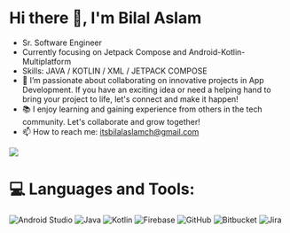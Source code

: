 # Hi there 👋, I'm Bilal Aslam
- Sr. Software Engineer
- Currently focusing on Jetpack Compose and Android-Kotlin-Multiplatform
- Skills: JAVA / KOTLIN / XML / JETPACK COMPOSE
- 👯 I’m passionate about collaborating on innovative projects in App Development. If you have an exciting idea or need a helping hand to bring your project to life, let's connect and make it happen!
- 📚 I enjoy learning and gaining experience from others in the tech community. Let's collaborate and grow together!
- 📫 How to reach me: itsbilalaslamch@gmail.com

![](https://github-readme-stats.vercel.app/api?username=bilal96aslam&theme=monokai&hide_border=false&include_all_commits=false&count_private=false)<br/>

# 💻 Languages and Tools:
![Android Studio](https://img.shields.io/badge/android%20studio-346ac1?style=for-the-badge&logo=android%20studio&logoColor=white)
![Java](https://img.shields.io/badge/java-%23ED8B00.svg?style=for-the-badge&logo=openjdk&logoColor=white) ![Kotlin](https://img.shields.io/badge/kotlin-%237F52FF.svg?style=for-the-badge&logo=kotlin&logoColor=white)
![Firebase](https://img.shields.io/badge/firebase-a08021?style=for-the-badge&logo=firebase&logoColor=ffcd34)
![GitHub](https://img.shields.io/badge/github-%23121011.svg?style=for-the-badge&logo=github&logoColor=white) ![Bitbucket](https://img.shields.io/badge/bitbucket-%230047B3.svg?style=for-the-badge&logo=bitbucket&logoColor=white)
![Jira](https://img.shields.io/badge/jira-%230A0FFF.svg?style=for-the-badge&logo=jira&logoColor=white)
